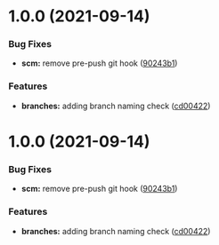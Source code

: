 # 1.0.0 (2021-09-14)

### Bug Fixes

-   **scm:** remove pre-push git hook ([90243b1](https://github.com/eduardoperez2151/openloyalty-spartacus-library/commit/90243b1ac97c0c4dc41201603f3289029a2fe7c9))

### Features

-   **branches:** adding branch naming check ([cd00422](https://github.com/eduardoperez2151/openloyalty-spartacus-library/commit/cd00422839c46bf8d0f7f38883afff554775c1b9))

# 1.0.0 (2021-09-14)

### Bug Fixes

-   **scm:** remove pre-push git hook ([90243b1](https://github.com/eduardoperez2151/openloyalty-spartacus-library/commit/90243b1ac97c0c4dc41201603f3289029a2fe7c9))

### Features

-   **branches:** adding branch naming check ([cd00422](https://github.com/eduardoperez2151/openloyalty-spartacus-library/commit/cd00422839c46bf8d0f7f38883afff554775c1b9))
